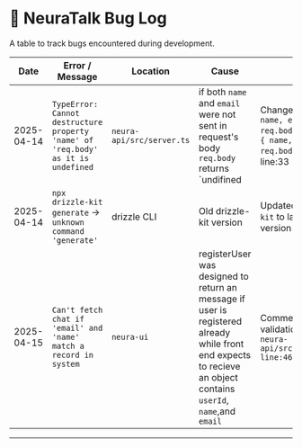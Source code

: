 # 🐞 NeuraTalk Bug Log

A table to track bugs encountered during development.

| Date       | Error / Message                                                                                       | Location       | Cause                                                                                 | Fix                                                                                                                                                   |
|------------|--------------------------------------------------------------------------------------------------------|----------------|---------------------------------------------------------------------------------------|--------------------------------------------------------------------------------------------------------------------------------------------------------|
| 2025-04-14 | `TypeError: Cannot destructure property 'name' of 'req.body' as it is undefined`                     |  `neura-api/src/server.ts`     | if both `name` and `email` were not sent in request's body `req.body` returns `undifined                                                | Changed `const { name, email } = req.body` to `const { name, email } = req.body \|\| {}` in line:33                                                                                                       |
| 2025-04-14 | `npx drizzle-kit generate` → `unknown command 'generate'`                                             | drizzle CLI    | Old drizzle-kit version                                                              | Updated `drizzle-kit` to latest version                                                                                                               |
| 2025-04-15 | `Can't fetch chat if 'email' and 'name' match a record in system`                    | `neura-ui`      | registerUser was designed to return an message if user is registered already while front end expects to recieve an object contains `userId`, `name`,and `email`                         |  Commented the validation in `neura-api/src/server.ts line:46`
---